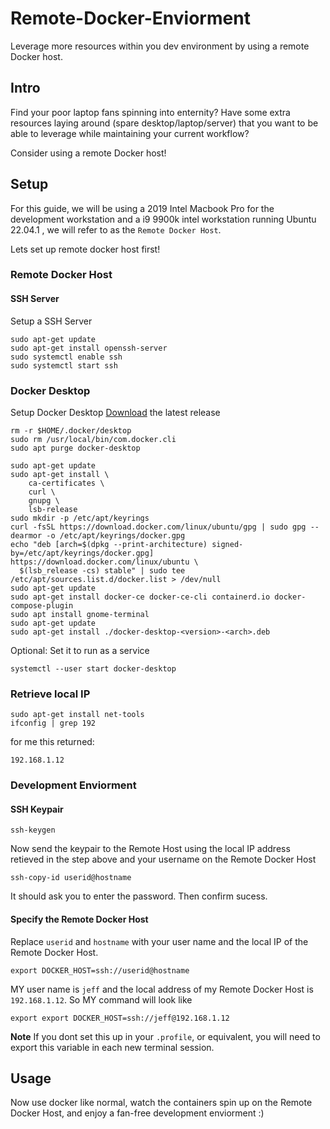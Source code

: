 # Remote-Docker-Enviorment
Leverage more resources within you dev environment by using a remote Docker host.

## Intro

Find your poor laptop fans spinning into enternity? Have some extra resources laying around (spare desktop/laptop/server) that you want to be able to leverage while maintaining your current workflow? 

Consider using a remote Docker host!


## Setup 
For this guide, we will be using a 2019 Intel Macbook Pro for the development workstation and a i9 9900k intel workstation running Ubuntu 22.04.1 , we will refer to as the `Remote Docker Host`. 

Lets set up remote docker host first!

### Remote Docker Host 

#### SSH Server

Setup a SSH Server 

```
sudo apt-get update
sudo apt-get install openssh-server
sudo systemctl enable ssh
sudo systemctl start ssh
```

### Docker Desktop

Setup Docker Desktop
[Download](https://desktop.docker.com/linux/main/amd64/docker-desktop-4.11.0-amd64.deb?utm_source=docker&utm_medium=webreferral&utm_campaign=docs-driven-download-linux-amd64) the latest release 

```
rm -r $HOME/.docker/desktop
sudo rm /usr/local/bin/com.docker.cli
sudo apt purge docker-desktop

sudo apt-get update
sudo apt-get install \
    ca-certificates \
    curl \
    gnupg \
    lsb-release
sudo mkdir -p /etc/apt/keyrings
curl -fsSL https://download.docker.com/linux/ubuntu/gpg | sudo gpg --dearmor -o /etc/apt/keyrings/docker.gpg
echo "deb [arch=$(dpkg --print-architecture) signed-by=/etc/apt/keyrings/docker.gpg] https://download.docker.com/linux/ubuntu \
  $(lsb_release -cs) stable" | sudo tee /etc/apt/sources.list.d/docker.list > /dev/null
sudo apt-get update
sudo apt-get install docker-ce docker-ce-cli containerd.io docker-compose-plugin
sudo apt install gnome-terminal
sudo apt-get update
sudo apt-get install ./docker-desktop-<version>-<arch>.deb
```

Optional: Set it to run as a service
```
systemctl --user start docker-desktop
```

### Retrieve local IP 

```
sudo apt-get install net-tools
ifconfig | grep 192
```

for me this returned:
```
192.168.1.12
```

### Development Enviorment

#### SSH Keypair

```
ssh-keygen
```

Now send the keypair to the Remote Host using the local IP address retieved in the step above and your username on the Remote Docker Host
```
ssh-copy-id userid@hostname
```

It should ask you to enter the password. Then confirm sucess. 

#### Specify the Remote Docker Host

Replace `userid` and `hostname` with your user name and the local IP of the Remote Docker Host. 

```
export DOCKER_HOST=ssh://userid@hostname
```

MY user name is `jeff` and the local address of my Remote Docker Host is `192.168.1.12`. So MY command will look like
```
export export DOCKER_HOST=ssh://jeff@192.168.1.12
```

**Note** If you dont set this up in your `.profile`, or equivalent, you will need to export this variable in each new terminal session.

## Usage

Now use docker like normal, watch the containers spin up on the Remote Docker Host, and enjoy a fan-free development enviorment :) 


